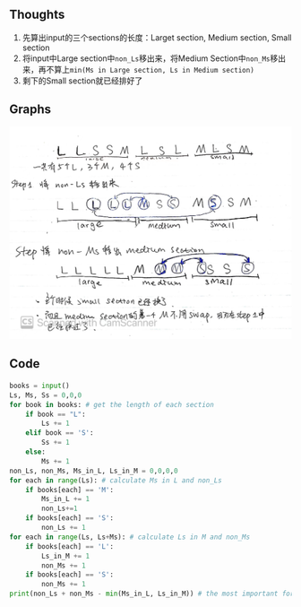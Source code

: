 ## Thoughts
1. 先算出input的三个sections的长度：Larget section, Medium section, Small section
2. 将input中Large section中`non_Ls`移出来，将Medium Section中`non_Ms`移出来，再不算上`min(Ms in Large section, Ls in Medium section)`
3. 剩下的Small section就已经排好了

## Graphs
![](2021J4.jpg)

## Code
```python
books = input()
Ls, Ms, Ss = 0,0,0
for book in books: # get the length of each section
    if book == "L":
        Ls += 1
    elif book == 'S':
        Ss += 1
    else:
        Ms += 1
non_Ls, non_Ms, Ms_in_L, Ls_in_M = 0,0,0,0
for each in range(Ls): # calculate Ms in L and non_Ls
    if books[each] == 'M':
        Ms_in_L += 1
        non_Ls+=1
    if books[each] == 'S':
        non_Ls += 1
for each in range(Ls, Ls+Ms): # calculate Ls in M and non_Ms
    if books[each] == 'L':
        Ls_in_M += 1
        non_Ms += 1
    if books[each] == 'S':
        non_Ms += 1
print(non_Ls + non_Ms - min(Ms_in_L, Ls_in_M)) # the most important formula
```
